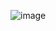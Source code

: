 ![image](https://user-images.githubusercontent.com/55679058/227403305-5ba69075-a5d7-4280-90ca-45eb64c8c019.png)
